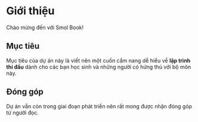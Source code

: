 # Giới thiệu

Chào mừng đến với Smol Book!

## Mục tiêu

Mục tiêu của dự án này là viết nên một cuốn cẩm nang dễ hiểu về **lập trình thi đấu** dành cho các bạn học sinh và những người có hứng thú với bộ môn này.

## Đóng góp

Dự án vẫn còn trong giai đoạn phát triển nên rất mong được nhận đóng góp từ người đọc.